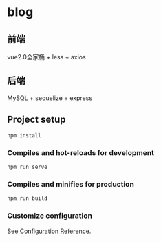 # blog

## 前端
vue2.0全家桶 + less + axios

## 后端
MySQL + sequelize + express

## Project setup
```
npm install
```

### Compiles and hot-reloads for development
```
npm run serve
```

### Compiles and minifies for production
```
npm run build
```

### Customize configuration
See [Configuration Reference](https://cli.vuejs.org/config/).
